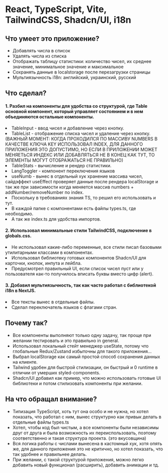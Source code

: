 <h1>React, TypeScript, Vite, TailwindCSS, Shadcn/UI, i18n</h1>

<h2>Что умеет это приложение?</h2>
<ul>
  <li>Добавлять числа в список</li>
  <li>Удалять числа из списка</li>
  <li>Отображать таблицу статистики: количество чисел, их среднее значение, минимальное значение и максимальное</li>
  <li>Сохранять данные в localstorage после перезагрузки страницы</li>
  <li>Мультиязычность i18n: английский, украинский, русский</li>
</ul>

<h2>Что сделал?</h2>

<h4>1. Разбил на компоненты для удобства со структурой, где Table основной компонент, который управляет состоянием и в нем объединяются остальные компоненты. </h4>
  <li>TableInput - ввод чисел и добавление через кнопку.</li>
  <li>TableList - отображение списка чисел и удаление через кнопку.</br>
(ВАЖНЫЙ МОМЕНТ: КОГДА ПРОХОДИЛСЯ ПО МАССИВУ NUMBERS В КАЧЕСТВЕ КЛЮЧА KEY ИСПОЛЬЗОВАЛ INDEX, 
ДЛЯ ДАННОГО ПРИЛОЖЕНИЯ ЭТО ДОПУСТИМО, НО ЕСЛИ В ПРИЛОЖЕНИИ МОЖЕТ МЕНЯЕТЬСЯ ИНДЕКС ИЛИ ДОБАВЛЯТЬСЯ НЕ В КОНЕЦ КАК ТУТ, ТО ЭЛЕМЕНТЫ МОГУТ ОТОБРАЖАТЬСЯ НЕ ПРАВИЛЬНО)
  </li>
  <li>TableStats - вычисление и рендер статистики.</li>
  <li>LangToggler - компонент переключения языков</li>
  <li>useNumb - вынес в отдельный хук хранение массива чисел, сайдэффект useEffect проверяет данные после рендера localStorage и так же при зависимости когда меняется массив numbers + addNumber/removeNumber по index.</li>
  <li>Поскольку в требованиях знания TS, то решил его использовать и тут.</li>
  <li>В каждой папке с компонентами есть файлы types.ts, где необходимо.</li>
  <li>A так же index.ts для удобства импортов.</li>

<h4>2. Использовал минимальные стили TailwindCSS, подключение в globals.css.</h4>
  <li>Не использовал какие-либо переменные, все стили писал базовыми утилитарными классами в компонентах.</li>
  <li>Использовал библиотеку готовых компонентов Shadcn/UI для карточки, кнопок, инпута и лейбла.</li>
  <li>Предусмотрел правильный UI, если список чисел пуст или у пользователя как-то получилось вписать буквы вместо цифр (alert).</li>


<h4>3. Добавил мультиязычность, так как часто работал с библиотекой i18n в NextJS.</h4>
  <li>Все тексты вынес в отдельные файлы.</li>
  <li>Сделал переключатель языков с флагами стран.</li>


<h2>Почему так?</h2>
<ul>
  <li>Все компоненты выполняют только одну задачу, так проще при желании тестировать и это правильно in general.</li>
  <li>Использовал локальный стейт менеджер useState, потому что глобальные Redux/Zustand избыточны для такого приложения...</li>
  <li>Выбрал localStorage как самый простой способ сохранения данных на клиенте.</li>
  <li>Tailwind удобен для быстрой стилизации, он быстрый и 0 runtime в отличии от умерших styled-components.</li>
  <li>Shadcn/UI добавил как пример, что можно использовать готовые UI библиотеки и потом стилизовать компоненты при желании.</li>
</ul>

<h2>На что обращал внимание?</h2>
<ul>
  <li>Типизация TypeScript, хоть тут она особо и не нужна, но хотел показать, что работал с ним, вынес структурно как привык делать в отдельные файлы types.ts</li>
  <li>Хотел, чтобы код был чистым, а все компоненты были независимы друг от друга и была возможность их переиспользовать, поэтому соответственно и такая структура проекта. (это вкусовщина)</li>
  <li>Вся логика работы с числами вынесена в кастомный хук, хотя опять же, для данного приложения это не критично, но хотел показать, что так удобнее и правильнее делать.</li>
  <li>При желании, с такой структурой приложения, можно легко добавить новый функционал (расширить), добавить анимации и тд.</li>
</ul>
